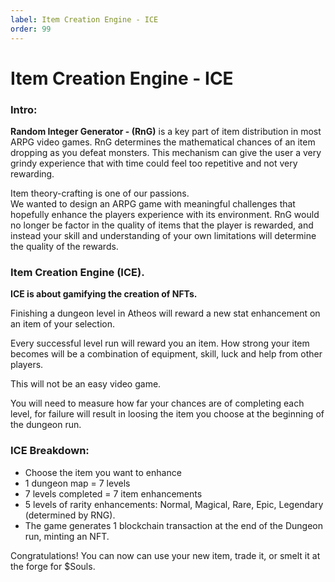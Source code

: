 ```yaml
---
label: Item Creation Engine - ICE
order: 99
---
```

# Item Creation Engine - ICE


### Intro:

**Random Integer Generator - (RnG)** is a key part of item distribution in most ARPG video games.  RnG determines the mathematical chances of an item dropping as you defeat monsters.  This mechanism can give the user a very grindy experience that with time could feel too repetitive and not very rewarding.

Item theory-crafting is one of our passions.  
We wanted to design an ARPG game with meaningful challenges that hopefully enhance the players experience with its environment. RnG would no longer be factor in the quality of items that the player is rewarded, and instead your skill and understanding of your own limitations will determine the quality of the rewards.


### **Item Creation Engine (ICE).**

**ICE is about gamifying the creation of NFTs.**

Finishing a dungeon level in Atheos will reward a new stat enhancement on an item of your selection.

Every successful level run will reward you an item. How strong your item becomes will be a combination of equipment, skill, luck and help from other players.

This will not be an easy video game. 

You will need to measure how far your chances are of completing each level, for failure will result in loosing the item you choose at the beginning of the dungeon run.

### **ICE Breakdown:**

* Choose the item you want to enhance
* 1 dungeon map = 7 levels
* 7 levels completed = 7 item enhancements
* 5 levels of rarity enhancements: Normal, Magical, Rare, Epic, Legendary (determined by RNG).
* The game generates 1 blockchain transaction at the end of the Dungeon run, minting an NFT.

Congratulations! You can now can use your new item, trade it, or smelt it at the forge for $Souls.
